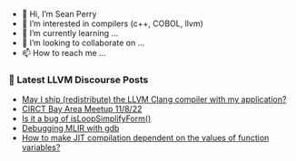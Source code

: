 - 👋 Hi, I’m Sean Perry
- 👀 I’m interested in compilers (c++, COBOL, llvm)
- 🌱 I’m currently learning ...
- 💞️ I’m looking to collaborate on ...
- 📫 How to reach me ...

<!---
s66perry/s66perry is a ✨ special ✨ repository because its `README.md` (this file) appears on your GitHub profile.
You can click the Preview link to take a look at your changes.
--->
### 📕 Latest LLVM Discourse Posts

<!-- DISCOURSE-LLVM:START -->
- [May I ship &lpar;redistribute&rpar; the LLVM Clang compiler with my application?](https://discourse.llvm.org/t/may-i-ship-redistribute-the-llvm-clang-compiler-with-my-application/66348#post_3)
- [CIRCT Bay Area Meetup 11/8/22](https://discourse.llvm.org/t/circt-bay-area-meetup-11-8-22/66357#post_1)
- [Is it a bug of isLoopSimplifyForm&lpar;&rpar;](https://discourse.llvm.org/t/is-it-a-bug-of-isloopsimplifyform/66355#post_2)
- [Debugging MLIR with gdb](https://discourse.llvm.org/t/debugging-mlir-with-gdb/66294#post_3)
- [How to make JIT compilation dependent on the values of function variables?](https://discourse.llvm.org/t/how-to-make-jit-compilation-dependent-on-the-values-of-function-variables/66162#post_3)
<!-- DISCOURSE-LLVM:END -->
